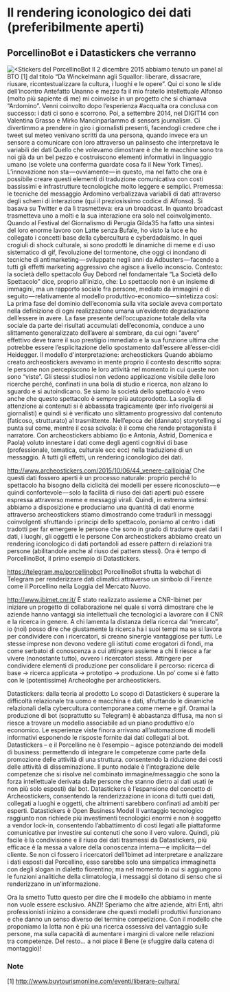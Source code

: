 # Il rendering iconologico dei dati (preferibilmente aperti)
## PorcellinoBot e i Datastickers che verranno
![<Stickers del PorcellinoBot](/porcellino_2.png)
Il 2 dicembre 2015 abbiamo tenuto un panel al BTO [1] dal titolo “Da Winckelmann agli Squallor: liberare, dissacrare, riusare, ricontestualizzare la cultura, i luoghi e le opere”. Qui ci sono le slide dell’incontro
Antefatto
Unanno e mezzo fa il mio fratello intellettuale Alfonso (molto più sapiente di me) mi coinvolse in un progetto che si chiamava “Ardomino”. Venni coinvolto dopo l’esperienza #acqualta ora conclusa con successo: i dati ci sono e scorrono.
Poi, a settembre 2014, nel DIGIT14 con Valentina Grasso e Mirko Mancinparlammo di sensors journalism. Ci divertimmo a prendere in giro i giornalisti presenti, facendogli credere che i tweet sul meteo venivano scritti da una persona, quando invece
era un sensore a comunicare con loro attraverso un palinsesto che interpretava le variabili dei dati
Quello che volevamo dimostrare è che le macchine sono tra noi già da un bel pezzo e costruiscono elementi informativi in linguaggio umano (se volete una conferma guardate cosa fa il New York Times).
L’innovazione non sta — ovviamente — in questo, ma nel fatto che ora è possibile creare questi elementi di traduzione comunicativa con costi bassissimi e infrastrutture tecnologiche molto leggere e semplici.
Premessa: le tecniche del messaggio
Ardomino verbalizzava variabili di dati attraverso degli schemi di interazione (qui il preziosissimo codice di Alfonso). Si basava su Twitter e da lì trasmetteva: era un broadcast.
In quanto broadcast trasmetteva uno a molti e la sua interazione era solo nel coinvolgimento. Quando al Festival del Giornalismo di Perugia Gilda35 ha fatto una sintesi del loro enorme lavoro con Latte senza Bufale, ho visto la luce
e ho collegato i concetti base della cybercultura e cyberdadaismo.
In quei crogiuli di shock culturale, si sono prodotti le dinamiche di meme e di uso sistematico di gif, l’evoluzione del tormentone, che oggi ci inondano di tecniche di antimarketing — sviluppate negli anni da Adbusters — facendo a tutti gli effetti marketing aggressivo che agisce a livello inconscio.
Contesto: la società dello spettacolo
Guy Debord nel fondamentale “La Società dello Spettacolo” dice, proprio all’inizio, che:
Lo spettacolo non è un insieme di immagini, ma un rapporto sociale fra persone, mediato da immagini
e di seguito — relativamente al modello produttivo-economico — sintetizza così:
La prima fase del dominio dell’economia sulla vita sociale aveva comportato nella definizione di ogni realizzazione umana un’evidente degradazione dell’essere in avere. La fase presente dell’occupazione totale della vita sociale da parte dei risultati accumulati dell’economia, conduce a uno slittamento generalizzato dell’avere al sembrare, da cui ogni “avere” effettivo deve trarre il suo prestigio immediato e la sua funzione ultima
che potrebbe essere l’esplicitazione dello spostamento dall’essere all’esser-cidi Heidegger.
Il modello d'interpretazione: archeostickers
Quando abbiamo creato archeostickers avevamo in mente proprio il contesto descritto sopra: le persone non percepiscono le loro attività nel momento in cui queste non sono “viste”. Gli stessi studiosi non vedono applicazione visibile delle loro ricerche perché, confinati in una bolla di studio e ricerca, non alzano lo sguardo e si autoindicano.
Se siamo la società dello spettacolo è vero anche che questo spettacolo è sempre più autoprodotto.
La soglia di attenzione ai contenuti si è abbassata tragicamente (per info rivolgersi ai giornalisti) e quindi si è verificato uno slittamento progressivo dal contenuto (faticoso, strutturato) al trasmittente. Nell’epoca del (dannato) storytelling si punta sul come, mentre il cosa scivola: è il come che rende protagonista il narratore.
Con archeostickers abbiamo (io e Antonia, Astrid, Domenica e Paola) voluto innestare i dati come degli agenti cognitivi di base (professionale, tematica, culturale ecc ecc) nella traduzione di un messaggio.
A tutti gli effetti,
un rendering iconologico dei dati.

http://www.archeostickers.com/2015/10/06/44_venere-callipigia/
Che questi dati fossero aperti è un processo naturale: proprio perché lo spettacolo ha bisogno della ciclicità dei modelli per essere riconosciuto — e quindi confortevole — solo la facilità di riuso dei dati aperti può essere espressa attraverso meme e messaggi virali.
Quindi, in estrema sintesi:
abbiamo a disposizione e produciamo una quantità di dati enorme
attraverso archeostickers stiamo dimostrando come tradurli in messaggi coinvolgenti
sfruttando i principi dello spettacolo, poniamo al centro i dati tradotti per far emergere le persone che sono in grado di tradurre quei dati
I dati, i luoghi, gli oggetti e le persone
Con archeostickers abbiamo creato un rendering iconologico di dati portandoli ad essere pattern di relazioni tra persone (abilitandole anche al riuso dei pattern stessi).
Ora è tempo di PorcellinoBot, il primo esempio di Datastickers.


https://telegram.me/porcellinobot
PorcellinoBot sfrutta la webchat di Telegram per renderizzare dati climatici attraverso un simbolo di Firenze come il Porcellino nella Loggia del Mercato Nuovo.

http://www.ibimet.cnr.it/
È stato realizzato assieme a CNR-Ibimet per iniziare un progetto di collaborazione nel quale si vorrà dimostrare che le aziende hanno vantaggi sia intellettuali che tecnologici a lavorare con il CNR e la ricerca in genere.
A chi lamenta la distanza della ricerca dal “mercato”, io (noi) posso dire che giustamente la ricerca ha i suoi tempi ma se si lavora per condividere con i ricercatori, si creano sinergie vantaggiose per tutti.
Le stesse imprese non devono vedere gli istituti come erogatori di fondi, ma come serbatoi di conoscenza a cui attingere assieme a chi li riesce a far vivere (nonostante tutto), ovvero i ricercatori stessi. Attingere per condividere elementi di produzione per consolidare il percorso: ricerca di base -> ricerca applicata -> prototipo -> produzione.
Un po’ come si è fatto con le (potentissime) Archeologhe per archeostickers.

Datastickers: dalla teoria al prodotto
Lo scopo di Datastickers è superare la difficoltà relazionale tra uomo e macchina e dati, sfruttando le dinamiche relazionali della cybercultura contemporanea come meme e gif.
Oramai la produzione di bot (soprattutto su Telegram) è abbastanza diffusa, ma non si riesce a trovare un modello associabile ad un piano produttivo e/o economico. Le esperienze viste finora arrivano all’automazione di modelli informativi esponendo le risposte fornite dai dati collegati al bot.
Datastickers – e il Porcellino ne è l’esempio – agisce potenziando dei modelli di business:
permettendo di integrare le competenze come parte della promozione delle attività di una struttura.
consentendo la riduzione dei costi delle attività di disseminazione.
Il punto nodale è l’integrazione delle competenze che si risolve nel combinato immagine/messaggio che sono la forza intellettuale derivata dalle persone che stanno dietro ai dati usati (e non più solo esposti) dal bot.
Datastickers è l’espansione del concetto di Archeostickers, consentendo la renderizzazione in icona di tutti quei dati, collegati a luoghi e oggetti, che altrimenti sarebbero confinati ad ambiti per esperti.
Datastickers è Open Business Model
Il vantaggio tecnologico raggiunto non richiede più investimenti tecnologici enormi e non è soggetto a vendor lock-in, consentendo l’abbattimento di costi legati alle piattaforme comunicative per investire sui contenuti che sono il vero valore. Quindi, più facile è la condivisione e il riuso dei dati trasmessi da Datastickers, più efficace è la messa a valore della conoscenza interna — e implicita — del cliente.
Se non ci fossero i ricercatori dell’Ibimet ad interpretare e analizzare i dati esposti dal Porcellino, esso sarebbe solo una simpatica immaginetta con degli slogan in dialetto fiorentino; ma nel momento in cui si aggiungono le funzioni analitiche della climatologia, i messaggi si dotano di senso che si renderizzano in un’informazione.

Ora la smetto
Tutto questo per dire che il modello che abbiamo in mente non vuole essere esclusivo. ANZI!
Speriamo che altre aziende, altri Enti, altri professionisti inizino a considerare che questi modelli produttivi funzionano e che danno un senso diverso del termine competizione.
Con il modello che proponiamo la lotta non è più una ricerca ossessiva del vantaggio sulle persone, ma sulla capacità di aumentare i margini di valore nelle relazioni tra competenze.
Del resto… a noi piace il Bene (e sfuggire dalla catena di montaggio)!

### Note
[1] http://www.buytourismonline.com/eventi/liberare-cultura/

